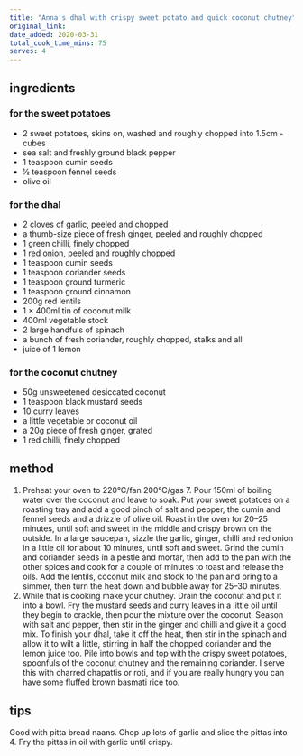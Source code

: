 ```yaml
---
title: "Anna's dhal with crispy sweet potato and quick coconut chutney"
original_link:
date_added: 2020-03-31
total_cook_time_mins: 75
serves: 4
---
```


## ingredients

### for the sweet potatoes

- 2 sweet potatoes, skins on, washed and roughly chopped into 1.5cm - cubes
- sea salt and freshly ground black pepper
- 1 teaspoon cumin seeds
- 1⁄2 teaspoon fennel seeds
- olive oil

### for the dhal

- 2 cloves of garlic, peeled and chopped
- a thumb-size piece of fresh ginger, peeled and roughly chopped
- 1 green chilli, finely chopped
- 1 red onion, peeled and roughly chopped
- 1 teaspoon cumin seeds
- 1 teaspoon coriander seeds
- 1 teaspoon ground turmeric
- 1 teaspoon ground cinnamon
- 200g red lentils
- 1 × 400ml tin of coconut milk
- 400ml vegetable stock
- 2 large handfuls of spinach
- a bunch of fresh coriander, roughly chopped, stalks and all
- juice of 1 lemon

### for the coconut chutney

- 50g unsweetened desiccated coconut
- 1 teaspoon black mustard seeds
- 10 curry leaves
- a little vegetable or coconut oil
- a 20g piece of fresh ginger, grated
- 1 red chilli, finely chopped

## method

1. Preheat your oven to 220°C/fan 200°C/gas 7. Pour 150ml of boiling water over the coconut and leave to soak. Put your sweet potatoes on a roasting tray and add a good pinch of salt and pepper, the cumin and fennel seeds and a drizzle of olive oil. Roast in the oven for 20–25 minutes, until soft and sweet in the middle and crispy brown on the outside. In a large saucepan, sizzle the garlic, ginger, chilli and red onion in a little oil for about 10 minutes, until soft and sweet. Grind the cumin and coriander seeds in a pestle and mortar, then add to the pan with the other spices and cook for a couple of minutes to toast and release the oils. Add the lentils, coconut milk and stock to the pan and bring to a simmer, then turn the heat down and bubble away for 25–30 minutes.
2. While that is cooking make your chutney. Drain the coconut and put it into a bowl. Fry the mustard seeds and curry leaves in a little oil until they begin to crackle, then pour the mixture over the coconut. Season with salt and pepper, then stir in the ginger and chilli and give it a good mix. To finish your dhal, take it off the heat, then stir in the spinach and allow it to wilt a little, stirring in half the chopped coriander and the lemon juice too. Pile into bowls and top with the crispy sweet potatoes, spoonfuls of the coconut chutney and the remaining coriander. I serve this with charred chapattis or roti, and if you are really hungry you can have some fluffed brown basmati rice too.

## tips

Good with pitta bread naans. Chop up lots of garlic and slice the pittas into 4. Fry the pittas in oil with garlic until crispy.
